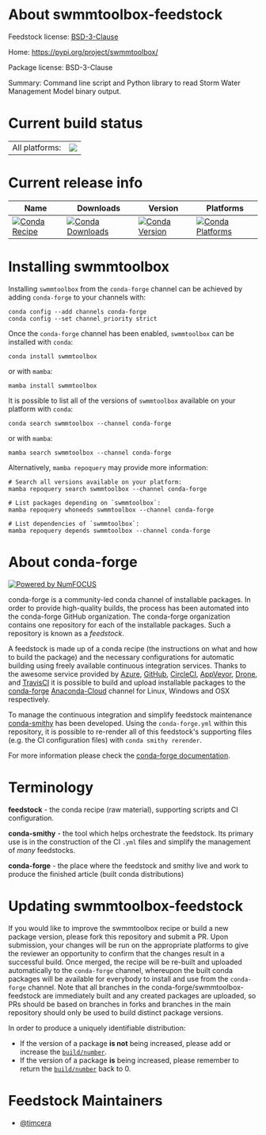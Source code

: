 About swmmtoolbox-feedstock
===========================

Feedstock license: [BSD-3-Clause](https://github.com/conda-forge/swmmtoolbox-feedstock/blob/main/LICENSE.txt)

Home: https://pypi.org/project/swmmtoolbox/

Package license: BSD-3-Clause

Summary: Command line script and Python library to read Storm Water Management Model binary output.

Current build status
====================


<table><tr><td>All platforms:</td>
    <td>
      <a href="https://dev.azure.com/conda-forge/feedstock-builds/_build/latest?definitionId=18934&branchName=main">
        <img src="https://dev.azure.com/conda-forge/feedstock-builds/_apis/build/status/swmmtoolbox-feedstock?branchName=main">
      </a>
    </td>
  </tr>
</table>

Current release info
====================

| Name | Downloads | Version | Platforms |
| --- | --- | --- | --- |
| [![Conda Recipe](https://img.shields.io/badge/recipe-swmmtoolbox-green.svg)](https://anaconda.org/conda-forge/swmmtoolbox) | [![Conda Downloads](https://img.shields.io/conda/dn/conda-forge/swmmtoolbox.svg)](https://anaconda.org/conda-forge/swmmtoolbox) | [![Conda Version](https://img.shields.io/conda/vn/conda-forge/swmmtoolbox.svg)](https://anaconda.org/conda-forge/swmmtoolbox) | [![Conda Platforms](https://img.shields.io/conda/pn/conda-forge/swmmtoolbox.svg)](https://anaconda.org/conda-forge/swmmtoolbox) |

Installing swmmtoolbox
======================

Installing `swmmtoolbox` from the `conda-forge` channel can be achieved by adding `conda-forge` to your channels with:

```
conda config --add channels conda-forge
conda config --set channel_priority strict
```

Once the `conda-forge` channel has been enabled, `swmmtoolbox` can be installed with `conda`:

```
conda install swmmtoolbox
```

or with `mamba`:

```
mamba install swmmtoolbox
```

It is possible to list all of the versions of `swmmtoolbox` available on your platform with `conda`:

```
conda search swmmtoolbox --channel conda-forge
```

or with `mamba`:

```
mamba search swmmtoolbox --channel conda-forge
```

Alternatively, `mamba repoquery` may provide more information:

```
# Search all versions available on your platform:
mamba repoquery search swmmtoolbox --channel conda-forge

# List packages depending on `swmmtoolbox`:
mamba repoquery whoneeds swmmtoolbox --channel conda-forge

# List dependencies of `swmmtoolbox`:
mamba repoquery depends swmmtoolbox --channel conda-forge
```


About conda-forge
=================

[![Powered by
NumFOCUS](https://img.shields.io/badge/powered%20by-NumFOCUS-orange.svg?style=flat&colorA=E1523D&colorB=007D8A)](https://numfocus.org)

conda-forge is a community-led conda channel of installable packages.
In order to provide high-quality builds, the process has been automated into the
conda-forge GitHub organization. The conda-forge organization contains one repository
for each of the installable packages. Such a repository is known as a *feedstock*.

A feedstock is made up of a conda recipe (the instructions on what and how to build
the package) and the necessary configurations for automatic building using freely
available continuous integration services. Thanks to the awesome service provided by
[Azure](https://azure.microsoft.com/en-us/services/devops/), [GitHub](https://github.com/),
[CircleCI](https://circleci.com/), [AppVeyor](https://www.appveyor.com/),
[Drone](https://cloud.drone.io/welcome), and [TravisCI](https://travis-ci.com/)
it is possible to build and upload installable packages to the
[conda-forge](https://anaconda.org/conda-forge) [Anaconda-Cloud](https://anaconda.org/)
channel for Linux, Windows and OSX respectively.

To manage the continuous integration and simplify feedstock maintenance
[conda-smithy](https://github.com/conda-forge/conda-smithy) has been developed.
Using the ``conda-forge.yml`` within this repository, it is possible to re-render all of
this feedstock's supporting files (e.g. the CI configuration files) with ``conda smithy rerender``.

For more information please check the [conda-forge documentation](https://conda-forge.org/docs/).

Terminology
===========

**feedstock** - the conda recipe (raw material), supporting scripts and CI configuration.

**conda-smithy** - the tool which helps orchestrate the feedstock.
                   Its primary use is in the construction of the CI ``.yml`` files
                   and simplify the management of *many* feedstocks.

**conda-forge** - the place where the feedstock and smithy live and work to
                  produce the finished article (built conda distributions)


Updating swmmtoolbox-feedstock
==============================

If you would like to improve the swmmtoolbox recipe or build a new
package version, please fork this repository and submit a PR. Upon submission,
your changes will be run on the appropriate platforms to give the reviewer an
opportunity to confirm that the changes result in a successful build. Once
merged, the recipe will be re-built and uploaded automatically to the
`conda-forge` channel, whereupon the built conda packages will be available for
everybody to install and use from the `conda-forge` channel.
Note that all branches in the conda-forge/swmmtoolbox-feedstock are
immediately built and any created packages are uploaded, so PRs should be based
on branches in forks and branches in the main repository should only be used to
build distinct package versions.

In order to produce a uniquely identifiable distribution:
 * If the version of a package **is not** being increased, please add or increase
   the [``build/number``](https://docs.conda.io/projects/conda-build/en/latest/resources/define-metadata.html#build-number-and-string).
 * If the version of a package **is** being increased, please remember to return
   the [``build/number``](https://docs.conda.io/projects/conda-build/en/latest/resources/define-metadata.html#build-number-and-string)
   back to 0.

Feedstock Maintainers
=====================

* [@timcera](https://github.com/timcera/)

